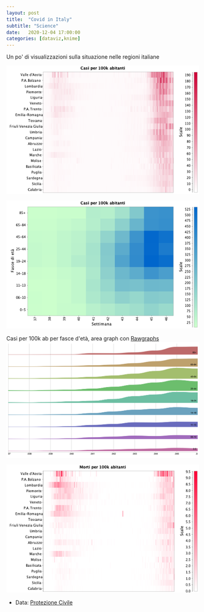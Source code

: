 ```yaml
---
layout: post
title:  "Covid in Italy"
subtitle: "Science"
date:   2020-12-04 17:00:00
categories: [dataviz,knime]
---
```


Un po' di visualizzazioni sulla situazione nelle regioni italiane

![Casi per 100k ab](https://raw.githubusercontent.com/sergiocima/Report-COVID-19/master/heat-map-regioni-casi.png)

![Casi per 100k ab per fasce d'età](https://raw.githubusercontent.com/sergiocima/Report-COVID-19/master/heat-map-regioni-casi-eta_per%20100k%20abitanti.png)

Casi per 100k ab per fasce d'età, area graph con [Rawgraphs][link-raw]
![Casi per 100k ab per fasce d'età, area graph](/file/covid_eta.png)

![Morti per 100k ab](https://raw.githubusercontent.com/sergiocima/Report-COVID-19/master/heat-map-regioni-morti.png)


- Data: [Protezione Civile][link-pdc]

[link-pdc]: https://github.com/pcm-dpc/COVID-19
[link-raw]: https://app.rawgraphs.io